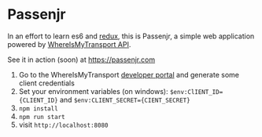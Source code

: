 # Passenjr

In an effort to learn es6 and [redux](https://github.com/rackt/redux), this is Passenjr, a simple web application powered by [WhereIsMyTransport API](https://whereismytransport.com).

See it in action (soon) at https://passenjr.com


1. Go to the WhereIsMyTransport [developer portal](https://developer.whereismytransport.com) and generate some client credentials
2. Set your environment variables (on windows): `$env:ClIENT_ID={CLIENT_ID}` and `$env:CLIENT_SECRET={CIENT_SECRET}`
3. `npm install`
4. `npm run start`
5. visit `http://localhost:8080`